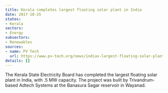 ```yaml
---
title: Kerala completes largest floating solar plant in India
date: 2017-10-25
states:
- Kerala
sectors:
- Energy
subsectors:
- Renewables
sources:
- name: PV Tech
  url: https://www.pv-tech.org/news/indias-largest-floating-solar-plant-completed-withstanding-huge-water-level
details: []
---
```


The Kerala State Electricity Board has completed the largest floating solar plant in India, with .5 MW capacity. The project was built by Trivandrum-based Adtech Systems at the Banasura Sagar reservoir in Wayanad.

